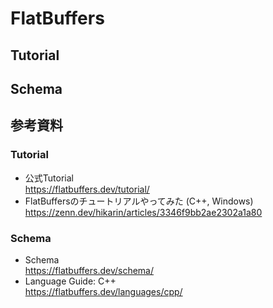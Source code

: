 # FlatBuffers

## Tutorial

## Schema

## 参考資料
### Tutorial
* 公式Tutorial  
https://flatbuffers.dev/tutorial/
* FlatBuffersのチュートリアルやってみた (C++, Windows)
https://zenn.dev/hikarin/articles/3346f9bb2ae2302a1a80
### Schema
* Schema  
https://flatbuffers.dev/schema/
* Language Guide: C++  
https://flatbuffers.dev/languages/cpp/